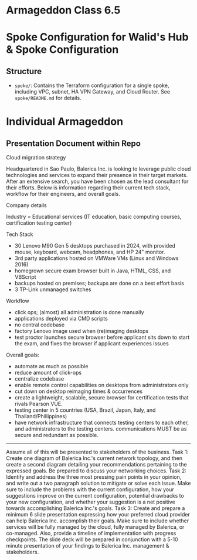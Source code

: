 # Armageddon Class 6.5
# Spoke Configuration for Walid's Hub & Spoke Configuration

## Structure
- `spoke/`: Contains the Terraform configuration for a single spoke, including VPC, subnet, HA VPN Gateway, and Cloud Router. See `spoke/README.md` for details.

# Individual Armageddon
## Presentation Document within Repo
Cloud migration strategy

Headquartered in Sao Paulo, Balerica Inc. is looking to leverage public cloud technologies and services to expand their presence in their target markets. After an extensive search, you have been chosen as the lead consultant for their efforts. Below is information regarding their current tech stack, workflow for their engineers, and overall goals.

Company details

Industry = Educational services (IT education, basic computing courses, certification testing center)

Tech Stack
- 30 Lenovo M90 Gen 5 desktops purchased in 2024, with provided mouse, keyboard, webcam, headphones, and HP 24" monitor.
- 3rd party applications hosted on VMWare VMs (Linux and Windows 2016)
- homegrown secure exam browser built in Java, HTML, CSS, and VBScript
- backups hosted on premises; backups are done on a best effort basis
- 3 TP-Link unmanaged switches

Workflow
- click ops; (almost) all administration is done manually
- applications deployed via CMD scripts
- no central codebase
- factory Lenovo image used when (re)imaging desktops
- test proctor launches secure browser before applicant sits down to start the exam, and fixes the browser if applicant experiences issues


Overall goals:
- automate as much as possible
- reduce amount of click-ops
- centralize codebase
- enable remote control capabilities on desktops from administrators only
- cut down on desktop reimaging times & occurrences
- create a lightweight, scalable, secure browser for certification tests that rivals Pearson VUE. 
- testing center in 5 countries (USA, Brazil, Japan, Italy, and Thailand/Phillippines)
- have network infrastructure that connects testing centers to each other, and administrators to the testing centers. communications MUST be as secure and redundant as possible.

*******************************************
Assume all of this will be presented to stakeholders of the business. 
Task 1: 
Create one diagram of Balerica Inc.'s current network topology, and then create a second diagram detailing your recommendations pertaining to the expressed goals. Be prepared to discuss your networking choices.
Task 2: 
Identify and address the three most pressing pain points in your opinion, and write out a two paragraph solution to mitigate or solve each issue. Make sure to include the problems with the current configuration, how your suggestions improve on the current configuration, potential drawbacks to your new configuration, and whether your suggestion is a net positive towards accomplishing Balerica Inc.'s goals.
Task 3: 
Create and prepare a minimum 6 slide presentation expressing how your preferred cloud provider can help Balerica Inc. accomplish their goals. Make sure to include whether services will be fully managed by the cloud, fully managed by Balerica, or co-managed. Also, provide a timeline of implementation with progress checkpoints. The slide deck will be prepared in conjunction with a 5-10 minute presentation of your findings to Balerica Inc. management & stakeholders.

